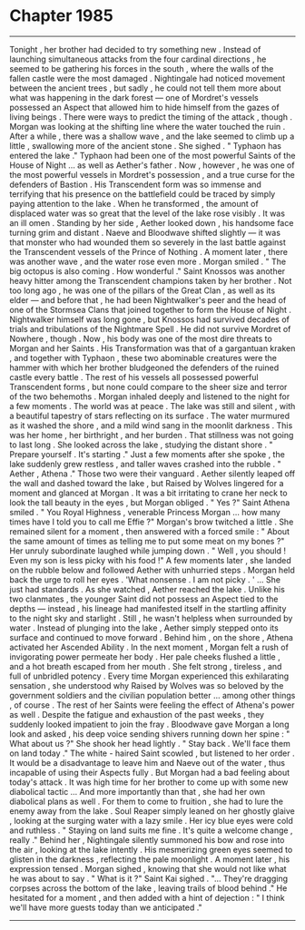 
# Chapter 1985


---

Tonight , her brother had decided to try something new .
Instead of launching simultaneous attacks from the four cardinal directions , he seemed to be gathering his forces in the south , where the walls of the fallen castle were the most damaged .
Nightingale had noticed movement between the ancient trees , but sadly , he could not tell them more about what was happening in the dark forest — one of Mordret's vessels possessed an Aspect that allowed him to hide himself from the gazes of living beings .
There were ways to predict the timing of the attack , though .
Morgan was looking at the shifting line where the water touched the ruin . After a while , there was a shallow wave , and the lake seemed to climb up a little , swallowing more of the ancient stone .
She sighed .
" Typhaon has entered the lake ."
Typhaon had been one of the most powerful Saints of the House of Night … as well as Aether's father . Now , however , he was one of the most powerful vessels in Mordret's possession , and a true curse for the defenders of Bastion .
His Transcendent form was so immense and terrifying that his presence on the battlefield could be traced by simply paying attention to the lake . When he transformed , the amount of displaced water was so great that the level of the lake rose visibly .
It was an ill omen .
Standing by her side , Aether looked down , his handsome face turning grim and distant . Naeve and Bloodwave shifted slightly — it was that monster who had wounded them so severely in the last battle against the Transcendent vessels of the Prince of Nothing .
A moment later , there was another wave , and the water rose even more .
Morgan smiled .
" The big octopus is also coming . How wonderful ."
Saint Knossos was another heavy hitter among the Transcendent champions taken by her brother . Not too long ago , he was one of the pillars of the Great Clan , as well as its elder — and before that , he had been Nightwalker's peer and the head of one of the Stormsea Clans that joined together to form the House of Night .
Nightwalker himself was long gone , but Knossos had survived decades of trials and tribulations of the Nightmare Spell .
He did not survive Mordret of Nowhere , though .
Now , his body was one of the most dire threats to Morgan and her Saints . His Transformation was that of a gargantuan kraken , and together with Typhaon , these two abominable creatures were the hammer with which her brother bludgeoned the defenders of the ruined castle every battle .
The rest of his vessels all possessed powerful Transcendent forms , but none could compare to the sheer size and terror of the two behemoths .
Morgan inhaled deeply and listened to the night for a few moments .
The world was at peace . The lake was still and silent , with a beautiful tapestry of stars reflecting on its surface . The water murmured as it washed the shore , and a mild wind sang in the moonlit darkness .
This was her home , her birthright , and her burden .
That stillness was not going to last long .
She looked across the lake , studying the distant shore .
" Prepare yourself . It's starting ."
Just a few moments after she spoke , the lake suddenly grew restless , and taller waves crashed into the rubble .
" Aether , Athena ."
Those two were their vanguard . Aether silently leaped off the wall and dashed toward the lake , but Raised by Wolves lingered for a moment and glanced at Morgan .
It was a bit irritating to crane her neck to look the tall beauty in the eyes , but Morgan obliged .
" Yes ?"
Saint Athena smiled .
" You Royal Highness , venerable Princess Morgan … how many times have I told you to call me Effie ?"
Morgan's brow twitched a little .
She remained silent for a moment , then answered with a forced smile :
" About the same amount of times as telling me to put some meat on my bones ?"
Her unruly subordinate laughed while jumping down .
" Well , you should ! Even my son is less picky with his food !"
A few moments later , she landed on the rubble below and followed Aether with unhurried steps .
Morgan held back the urge to roll her eyes .
'What nonsense . I am not picky . '
... She just had standards .
As she watched , Aether reached the lake . Unlike his two clanmates , the younger Saint did not possess an Aspect tied to the depths — instead , his lineage had manifested itself in the startling affinity to the night sky and starlight .
Still , he wasn't helpless when surrounded by water .
Instead of plunging into the lake , Aether simply stepped onto its surface and continued to move forward .
Behind him , on the shore , Athena activated her Ascended Ability . In the next moment , Morgan felt a rush of invigorating power permeate her body . Her pale cheeks flushed a little , and a hot breath escaped from her mouth .
She felt strong , tireless , and full of unbridled potency .
Every time Morgan experienced this exhilarating sensation , she understood why Raised by Wolves was so beloved by the government soldiers and the civilian population better ... among other things , of course .
The rest of her Saints were feeling the effect of Athena's power as well . Despite the fatigue and exhaustion of the past weeks , they suddenly looked impatient to join the fray .
Bloodwave gave Morgan a long look and asked , his deep voice sending shivers running down her spine :
" What about us ?"
She shook her head lightly .
" Stay back . We'll face them on land today ."
The white - haired Saint scowled , but listened to her order .
It would be a disadvantage to leave him and Naeve out of the water , thus incapable of using their Aspects fully .
But Morgan had a bad feeling about today's attack . It was high time for her brother to come up with some new diabolical tactic …
And more importantly than that , she had her own diabolical plans as well .
For them to come to fruition , she had to lure the enemy away from the lake .
Soul Reaper simply leaned on her ghostly glaive , looking at the surging water with a lazy smile . Her icy blue eyes were cold and ruthless .
" Staying on land suits me fine . It's quite a welcome change , really ."
Behind her , Nightingale silently summoned his bow and rose into the air , looking at the lake intently .
His mesmerizing green eyes seemed to glisten in the darkness , reflecting the pale moonlight .
A moment later , his expression tensed .
Morgan sighed , knowing that she would not like what he was about to say .
" What is it ?"
Saint Kai sighed .
"... They're dragging corpses across the bottom of the lake , leaving trails of blood behind ."
He hesitated for a moment , and then added with a hint of dejection :
" I think we'll have more guests today than we anticipated ."

---

